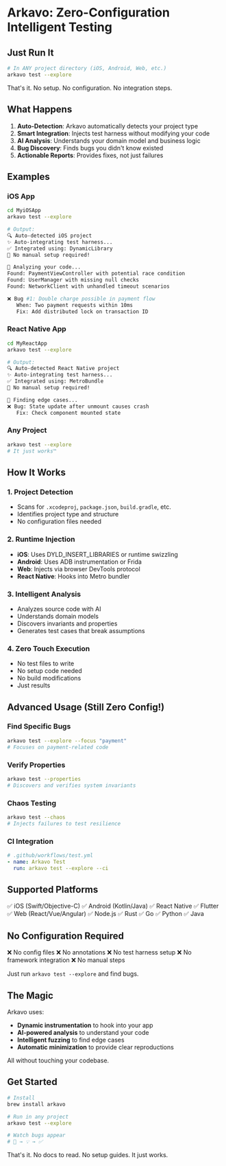 # Arkavo: Zero-Configuration Intelligent Testing

## Just Run It

```bash
# In ANY project directory (iOS, Android, Web, etc.)
arkavo test --explore
```

That's it. No setup. No configuration. No integration steps.

## What Happens

1. **Auto-Detection**: Arkavo automatically detects your project type
2. **Smart Integration**: Injects test harness without modifying your code
3. **AI Analysis**: Understands your domain model and business logic
4. **Bug Discovery**: Finds bugs you didn't know existed
5. **Actionable Reports**: Provides fixes, not just failures

## Examples

### iOS App
```bash
cd MyiOSApp
arkavo test --explore

# Output:
🔍 Auto-detected iOS project
✨ Auto-integrating test harness...
✅ Integrated using: DynamicLibrary
🔧 No manual setup required!

🧠 Analyzing your code...
Found: PaymentViewController with potential race condition
Found: UserManager with missing null checks
Found: NetworkClient with unhandled timeout scenarios

❌ Bug #1: Double charge possible in payment flow
   When: Two payment requests within 10ms
   Fix: Add distributed lock on transaction ID
```

### React Native App
```bash
cd MyReactApp  
arkavo test --explore

# Output:
🔍 Auto-detected React Native project
✨ Auto-integrating test harness...
✅ Integrated using: MetroBundle
🔧 No manual setup required!

🧠 Finding edge cases...
❌ Bug: State update after unmount causes crash
   Fix: Check component mounted state
```

### Any Project
```bash
arkavo test --explore
# It just works™
```

## How It Works

### 1. **Project Detection**
- Scans for `.xcodeproj`, `package.json`, `build.gradle`, etc.
- Identifies project type and structure
- No configuration files needed

### 2. **Runtime Injection**
- **iOS**: Uses DYLD_INSERT_LIBRARIES or runtime swizzling
- **Android**: Uses ADB instrumentation or Frida
- **Web**: Injects via browser DevTools protocol
- **React Native**: Hooks into Metro bundler

### 3. **Intelligent Analysis**
- Analyzes source code with AI
- Understands domain models
- Discovers invariants and properties
- Generates test cases that break assumptions

### 4. **Zero Touch Execution**
- No test files to write
- No setup code needed
- No build modifications
- Just results

## Advanced Usage (Still Zero Config!)

### Find Specific Bugs
```bash
arkavo test --explore --focus "payment"
# Focuses on payment-related code
```

### Verify Properties
```bash
arkavo test --properties
# Discovers and verifies system invariants
```

### Chaos Testing
```bash
arkavo test --chaos
# Injects failures to test resilience
```

### CI Integration
```yaml
# .github/workflows/test.yml
- name: Arkavo Test
  run: arkavo test --explore --ci
```

## Supported Platforms

✅ iOS (Swift/Objective-C)
✅ Android (Kotlin/Java)
✅ React Native
✅ Flutter
✅ Web (React/Vue/Angular)
✅ Node.js
✅ Rust
✅ Go
✅ Python
✅ Java

## No Configuration Required

❌ No config files
❌ No annotations
❌ No test harness setup
❌ No framework integration
❌ No manual steps

Just run `arkavo test --explore` and find bugs.

## The Magic

Arkavo uses:
- **Dynamic instrumentation** to hook into your app
- **AI-powered analysis** to understand your code
- **Intelligent fuzzing** to find edge cases
- **Automatic minimization** to provide clear reproductions

All without touching your codebase.

## Get Started

```bash
# Install
brew install arkavo

# Run in any project
arkavo test --explore

# Watch bugs appear
# 🐛 → 💡 → ✅
```

That's it. No docs to read. No setup guides. It just works.